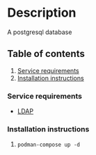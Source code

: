 # Description

A postgresql database

## Table of contents

1. [Service requirements](#service-requirements)
1. [Installation instructions](#installation-instructions)

### Service requirements

- [LDAP](../ldap/README.md)

### Installation instructions

1. `podman-compose up -d`
